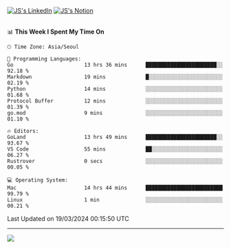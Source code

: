 
[![JS's LinkedIn](https://img.shields.io/badge/LinkedIn-blue?style=for-the-badge&logo=linkedin)](https://www.linkedin.com/in/jaeseung-lee-5a2a32139/) 
[![JS's Notion](https://img.shields.io/badge/Notion-black?style=for-the-badge&logo=notion)](https://bit.ly/ljswiki1) <br><br>
<!-- ![JS's GitHub stats](https://github-readme-stats-lemon-five.vercel.app/api?username=tkxkd0159&hide=contribs,prs,stars,issues&show_icons=true&theme=react&include_all_commits=true)   -->
<!-- ![Top Langs](https://github-readme-stats-lemon-five.vercel.app/api/top-langs/?username=tkxkd0159&layout=compact&hide=jupyter%20notebook,scss,html,css&langs_count=10)  -->


<!--START_SECTION:waka-->
📊 **This Week I Spent My Time On** 

```text
🕑︎ Time Zone: Asia/Seoul

💬 Programming Languages: 
Go                       13 hrs 36 mins      ███████████████████████░░   92.18 % 
Markdown                 19 mins             █░░░░░░░░░░░░░░░░░░░░░░░░   02.19 % 
Python                   14 mins             ░░░░░░░░░░░░░░░░░░░░░░░░░   01.68 % 
Protocol Buffer          12 mins             ░░░░░░░░░░░░░░░░░░░░░░░░░   01.39 % 
go.mod                   9 mins              ░░░░░░░░░░░░░░░░░░░░░░░░░   01.10 % 

🔥 Editors: 
GoLand                   13 hrs 49 mins      ███████████████████████░░   93.67 % 
VS Code                  55 mins             ██░░░░░░░░░░░░░░░░░░░░░░░   06.27 % 
Rustrover                0 secs              ░░░░░░░░░░░░░░░░░░░░░░░░░   00.05 % 

💻 Operating System: 
Mac                      14 hrs 44 mins      █████████████████████████   99.79 % 
Linux                    1 min               ░░░░░░░░░░░░░░░░░░░░░░░░░   00.21 % 
```


 Last Updated on 19/03/2024 00:15:50 UTC
<!--END_SECTION:waka-->

---
<a href="https://github.com/tkxkd0159/books">
  <img align="center" src="https://github-readme-stats-lemon-five.vercel.app/api/pin/?username=tkxkd0159&repo=books&theme=react" />
</a>

<!---
- 🔭 I’m currently working on ...
- 🌱 I’m currently learning blockchain and distributed network
- 👯 I’m looking to collaborate on ...
- 🤔 I’m looking for help with ...
- 💬 Ask me about ...
- 📫 How to reach me: ...
- 😄 Pronouns: ...
- ⚡ Fun fact: ...
-->

